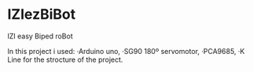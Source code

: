 # IZIezBiBot
IZI easy Biped roBot

In this project i used:
·Arduino uno,
·SG90 180º servomotor,
·PCA9685,
·K Line for the strocture of the project.

